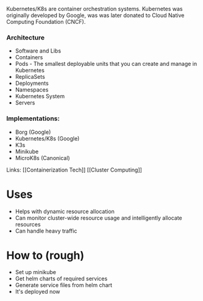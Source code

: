 Kubernetes/K8s are container orchestration systems.
Kubernetes was originally developed by Google, was was later donated to Cloud Native Computing Foundation (CNCF).

### Architecture
- Software and Libs
- Containers
- Pods - The smallest deployable units that you can create and manage in Kubernetes
- ReplicaSets
- Deployments
- Namespaces
- Kubernetes System
- Servers

### Implementations:
- Borg (Google)
- Kubernetes/K8s (Google)
- K3s
- Minikube
- MicroK8s (Canonical)

Links:
[[Containerization Tech]]
[[Cluster Computing]]
# Uses
- Helps with dynamic resource allocation
- Can monitor cluster-wide resource usage and intelligently allocate resources
- Can handle heavy traffic
# How to (rough)
- Set up minikube
- Get helm charts of required services
- Generate service files from helm chart
- It's deployed now